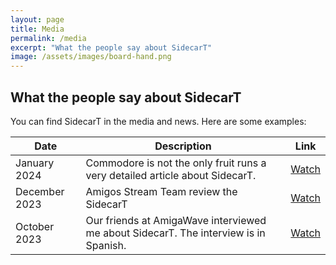 ```yaml
---
layout: page
title: Media
permalink: /media
excerpt: "What the people say about SidecarT"
image: /assets/images/board-hand.png
---
```


## What the people say about SidecarT

You can find SidecarT in the media and news. Here are some examples:

| Date        | Description                                                   | Link                                                     |
|-------------|---------------------------------------------------------------|----------------------------------------------------------------|
| January 2024| Commodore is not the only fruit runs a very detailed article about SidecarT. | [Watch](https://www.youtube.com/watch?v=c1xYBofchm8)     |
| December 2023| Amigos Stream Team review the SidecarT | [Watch](https://www.youtube.com/watch?v=SP2JAeX02oI)     |
| October 2023| Our friends at AmigaWave interviewed me about SidecarT. The interview is in Spanish. | [Watch](https://www.youtube.com/watch?v=B4Zxc2rqd50)     |
